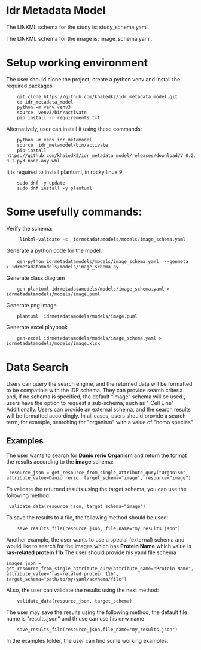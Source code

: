 Idr Metadata Model
=================
The LINKML schema for the study is: study_schema.yaml.

The LINKML schema for the image is: image_schema.yaml.

Setup working environment
=========================

The user should clone the project, create a python venv and install the required packages    

        git clone https://github.com/khaledk2/idr_metadata_model.git
        cd idr_metadata_model 
        python -m venv venv3
        source  venv3/bin/activate
        pip install -r requirements.txt

Alternatively, user can install it using these commands:

        python -m venv idr_metamodel
        source  idr_metamodel/bin/activate
        pip install https://github.com/khaledk2/idr_metadata_model/releases/download/V_0.2/idr_metadata_model-0.1-py3-none-any.whl

It is required to install plantuml, in rocky linux 9:

        sudo dnf -y update
        sudo dnf install -y plantuml

Some usefully commands:
===================

Verify the schema:

         linkml-validate -s  idrmetadatamodels/models/image_schema.yaml 

Generate a python code for the model:

        gen-python idrmetadatamodels/models/image_schema.yaml  --genmeta  > idrmetadatamodels/models/image_schema.py

Generate class diagram

        gen-plantuml idrmetadatamodels/models/image_schema.yaml > idrmetadatamodels/models/image.puml

Generate png image

        plantuml  idrmetadatamodels/models/image.puml

Generate excel playbook

        gen-excel idrmetadatamodels/models/image_schema.yaml > idrmetadatamodels/models/image.xlsx


Data Search
===========
Users can query the search engine, and the returned data will be formatted to be compatible with the IDR schema. They can provide search criteria and, if no schema is specified, the default “image” schema will be used., users have the option to request a sub-schema, such as " Cell Line" Additionally.
Users can provide an external schema, and the search results will be formatted accordingly.
In all cases, users should provide a search term, for example, searching for "organism" with a value of "homo species"

Examples
--------

The user wants to search for **Danio rerio Organism** and return the format the results according to the **image** schema:

     resource_json = get_resource_from_single_attribute_qury("Organism", attribute_value=Danio rerio, target_schema="image", resource="image")

To validate the returned results using the target schema, you can use the following method:

     validate_data(resource_json, target_schema="image")

To save the results to a file, the following method should be used: 

        save_results_file(resource_json, file_name="my_results.json")


Another example, the user wants to use a special (external) schema and would like to search for the images which has **Protein Name** which value is **ras-related protein 11b**
The user should provide his yaml file schema 

    images_json = get_resource_from_single_attribute_qury(attribute_name="Protein Name", attribute_value="ras-related protein 11b", target_schema="path/to/my/yaml/scvhema/file")

ALso, the user can validate the results using the next method:

        validate_data(resource_json, target_schema)
   
The user may save the results using the following method, the default file name is "results.json" and th use can use his onw name

        save_results_file(resource_json,file_name="my_results.json")

In the examples folder, the user can find some working examples.
